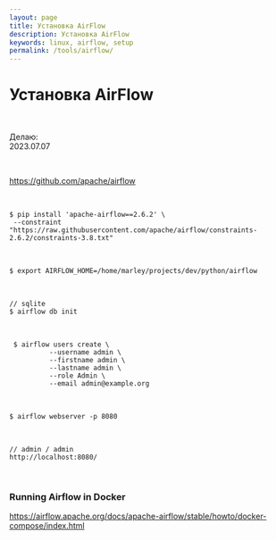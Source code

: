 ```yaml
---
layout: page
title: Установка AirFlow
description: Установка AirFlow
keywords: linux, airflow, setup
permalink: /tools/airflow/
---
```


# Установка AirFlow

<br/>

Делаю:  
2023.07.07

<br/>

https://github.com/apache/airflow

<br/>

```
$ pip install 'apache-airflow==2.6.2' \
 --constraint "https://raw.githubusercontent.com/apache/airflow/constraints-2.6.2/constraints-3.8.txt"
```

<br/>

```
$ export AIRFLOW_HOME=/home/marley/projects/dev/python/airflow
```

<br/>

```
// sqlite
$ airflow db init
```

<br/>

```
 $ airflow users create \
          --username admin \
          --firstname admin \
          --lastname admin \
          --role Admin \
          --email admin@example.org
```

<br/>

```
$ airflow webserver -p 8080
```

<br/>

```
// admin / admin
http://localhost:8080/
```

<br/>

### Running Airflow in Docker

https://airflow.apache.org/docs/apache-airflow/stable/howto/docker-compose/index.html
